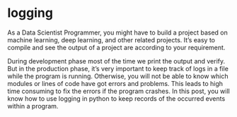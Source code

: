# logging

As a Data Scientist Programmer, you might have to build a project based on machine learning, deep learning, and other related projects. It’s easy to compile and see the output of a project are according to your requirement. 

During development phase most of the time we print the output and verify. But in the production phase, it’s very important to keep track of logs in a file while the program is running. Otherwise, you will not be able to know which modules or lines of code have got errors and problems. This leads to high time consuming to fix the errors if the program crashes. In this post, you will know how to use logging in python to keep records of the occurred events within a program.
